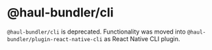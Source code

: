 # @haul-bundler/cli

`@haul-bundler/cli` is deprecated. Functionality was moved into `@haul-bundler/plugin-react-native-cli` as React Native CLI plugin.